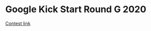 # Google Kick Start Round G 2020
[Contest link](https://codingcompetitions.withgoogle.com/kickstart/round/00000000001a0069)